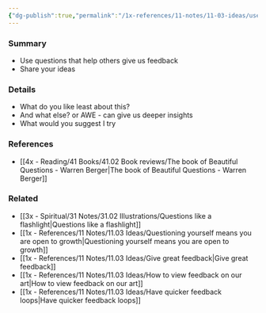 ```yaml
---
{"dg-publish":true,"permalink":"/1x-references/11-notes/11-03-ideas/use-questions-to-elicit-feedback-and-criticism/","title":"Use questions to elicit feedback and criticism","created":"2024-02-14T20:18:21.592+03:00","updated":"2024-02-14T20:18:21.592+03:00"}
---
```



### Summary
- Use questions that help others  give us feedback
- Share your ideas

### Details
- What do you like least about this?
- And what else? or AWE - can give us deeper insights
- What would you suggest I try

### References
- [[4x - Reading/41 Books/41.02 Book reviews/The book of Beautiful Questions - Warren Berger\|The book of Beautiful Questions - Warren Berger]]

### Related
- [[3x - Spiritual/31 Notes/31.02 Illustrations/Questions like a flashlight\|Questions like a flashlight]]
- [[1x - References/11 Notes/11.03 Ideas/Questioning yourself means you are open to growth\|Questioning yourself means you are open to growth]]
- [[1x - References/11 Notes/11.03 Ideas/Give great feedback\|Give great feedback]]
- [[1x - References/11 Notes/11.03 Ideas/How to view feedback on our art\|How to view feedback on our art]]
- [[1x - References/11 Notes/11.03 Ideas/Have quicker feedback loops\|Have quicker feedback loops]]